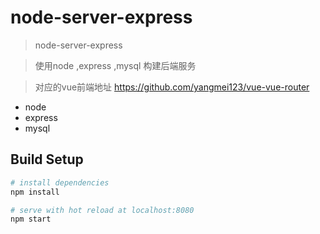 # node-server-express

> node-server-express

> 使用node ,express ,mysql 构建后端服务

> 对应的vue前端地址 https://github.com/yangmei123/vue-vue-router

* node
* express
* mysql

## Build Setup

``` bash
# install dependencies
npm install

# serve with hot reload at localhost:8080
npm start
```
